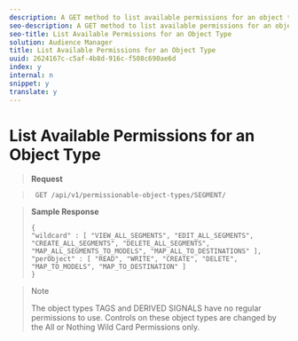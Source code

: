```yaml
---
description: A GET method to list available permissions for an object type.
seo-description: A GET method to list available permissions for an object type.
seo-title: List Available Permissions for an Object Type
solution: Audience Manager
title: List Available Permissions for an Object Type
uuid: 2624167c-c5af-4b8d-916c-f508c690ae6d
index: y
internal: n
snippet: y
translate: y
---
```


# List Available Permissions for an Object Type


>**Request** 

>` GET /api/v1/permissionable-object-types/SEGMENT/` 

>**Sample Response** 
>
>```
>{
> "wildcard" : [ "VIEW_ALL_SEGMENTS", "EDIT_ALL_SEGMENTS", "CREATE_ALL_SEGMENTS", "DELETE_ALL_SEGMENTS", "MAP_ALL_SEGMENTS_TO_MODELS", "MAP_ALL_TO_DESTINATIONS" ],
> "perObject" : [ "READ", "WRITE", "CREATE", "DELETE", "MAP_TO_MODELS", "MAP_TO_DESTINATION" ]
>}
>```

>>[!NOTE]
>>
>>The object types TAGS and DERIVED SIGNALS have no regular permissions to use. Controls on these object types are changed by the All or Nothing Wild Card Permissions only.
>

